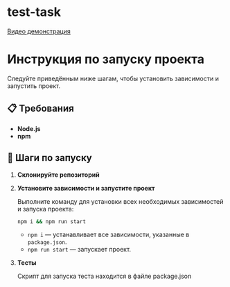 # test-task
[Видео демонстрация](https://disk.yandex.ru/i/YyKCrAbb6mNQRQ)
# Инструкция по запуску проекта

Следуйте приведённым ниже шагам, чтобы установить зависимости и запустить проект.

## 📋 Требования

- **Node.js**
- **npm**

## 🚀 Шаги по запуску

1. **Склонируйте репозиторий**


2. **Установите зависимости и запустите проект**

   Выполните команду для установки всех необходимых зависимостей и запуска проекта:

   ```bash
   npm i && npm run start
   ```

   - `npm i` — устанавливает все зависимости, указанные в `package.json`.
   - `npm run start` — запускает проект.
3. **Тесты**

   Скрипт для запуска теста находится в файле package.json
